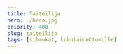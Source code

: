 ```yaml
---
title: Taiteilija
hero: ./hero.jpg
priority: 400
slug: taiteilija
tags: [silmukat, lukutaidottomille]
---
```

